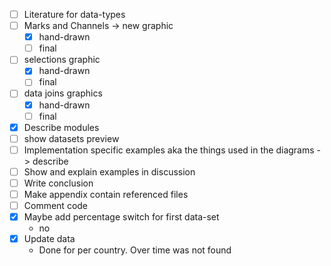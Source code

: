 - [ ] Literature for data-types
- [ ] Marks and Channels -> new graphic
	- [x] hand-drawn
	- [ ] final
- [ ] selections graphic
	- [x] hand-drawn
	- [ ] final
- [ ] data joins graphics
	- [x] hand-drawn
	- [ ] final
- [x] Describe modules
- [ ] show datasets preview
- [ ] Implementation specific examples aka the things used in the diagrams -> describe
- [ ] Show and explain examples in discussion
- [ ] Write conclusion
- [ ] Make appendix contain referenced files
- [ ] Comment code
- [x] Maybe add percentage switch for first data-set
	- no
- [x] Update data
	- Done for per country. Over time was not found